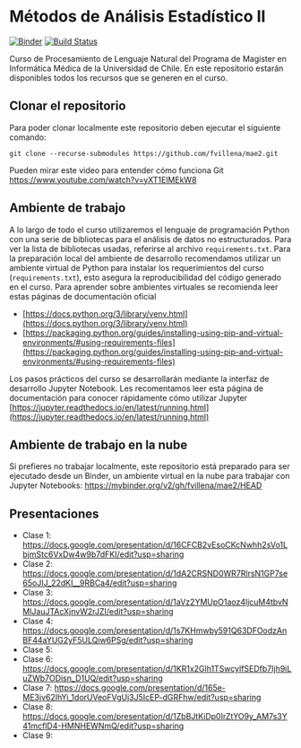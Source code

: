 # Métodos de Análisis Estadístico II

[![Binder](https://mybinder.org/badge_logo.svg)](https://mybinder.org/v2/gh/fvillena/mae2/HEAD)
[![Build Status](https://www.travis-ci.com/fvillena/mae2.svg?branch=master)](https://www.travis-ci.com/fvillena/mae2)

Curso de Procesamiento de Lenguaje Natural del Programa de Magíster en Informática Médica de la Universidad de Chile. En este repositorio estarán disponibles todos los recursos que se generen en el curso.

## Clonar el repositorio

Para poder clonar localmente este repositorio deben ejecutar el siguiente comando:

```
git clone --recurse-submodules https://github.com/fvillena/mae2.git
```

Pueden mirar este video para entender cómo funciona Git https://www.youtube.com/watch?v=yXT1ElMEkW8

## Ambiente de trabajo

A lo largo de todo el curso utilizaremos el lenguaje de programación Python con una serie de bibliotecas para el análisis de datos no estructurados. Para ver la lista de bibliotecas usadas, referirse al archivo `requirements.txt`. Para la preparación local del ambiente de desarrollo recomendamos utilizar un ambiente virtual de Python para instalar los requerimientos del curso (`requirements.txt`), esto asegura la reproducibilidad del código generado en el curso. Para aprender sobre ambientes virtuales se recomienda leer estas páginas de documentación oficial

- [https://docs.python.org/3/library/venv.html](https://docs.python.org/3/library/venv.html)
- [https://packaging.python.org/guides/installing-using-pip-and-virtual-environments/#using-requirements-files](https://packaging.python.org/guides/installing-using-pip-and-virtual-environments/#using-requirements-files)

Los pasos prácticos del curso se desarrollarán mediante la interfaz de desarrollo Jupyter Notebook. Les recomentamos leer esta página de documentación para conocer rápidamente cómo utilizar Jupyter [https://jupyter.readthedocs.io/en/latest/running.html](https://jupyter.readthedocs.io/en/latest/running.html)

## Ambiente de trabajo en la nube

Si prefieres no trabajar localmente, este repositorio está preparado para ser ejecutado desde un Binder, un ambiente virtual en la nube para trabajar con Jupyter Notebooks: https://mybinder.org/v2/gh/fvillena/mae2/HEAD

## Presentaciones

- Clase 1: https://docs.google.com/presentation/d/16CFCB2vEsoCKcNwhh2sVo1LbjmStc6VxDw4w9b7dFKI/edit?usp=sharing
- Clase 2: https://docs.google.com/presentation/d/1dA2CRSND0WR7RlrsN1GP7se65oJIJ_22dKI__9RBCa4/edit?usp=sharing
- Clase 3: https://docs.google.com/presentation/d/1aVz2YMUpO1aoz4ljcuM4tbvNMlJauJTAcXjnvW2rJZI/edit?usp=sharing
- Clase 4: https://docs.google.com/presentation/d/1s7KHmwby591Q63DFOodzAnBF44aYUG2yF5ULQiw6PSg/edit?usp=sharing
- Clase 5: 
- Clase 6: https://docs.google.com/presentation/d/1KR1x2Glh1TSwcylfSEDfb7Ijh9iLuZWb7ODisn_D1UQ/edit?usp=sharing
- Clase 7: https://docs.google.com/presentation/d/165e-ME3jv62IhYi_1dorUVeoFVgUj3J5IcEP-dGRFhw/edit?usp=sharing
- Clase 8: https://docs.google.com/presentation/d/1ZbBJtKiDp0IrZtYO9y_AM7s3Y41mcflD4-HMNHEWNmQ/edit?usp=sharing
- Clase 9:
